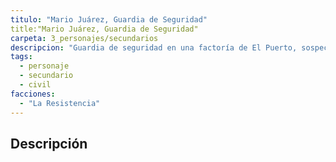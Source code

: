 ```yaml
---
titulo: "Mario Juárez, Guardia de Seguridad"
title:"Mario Juárez, Guardia de Seguridad"
carpeta: 3_personajes/secundarios
descripcion: "Guardia de seguridad en una factoría de El Puerto, sospechoso de filtrar información a la resistencia."
tags:
  - personaje
  - secundario
  - civil
facciones:
  - "La Resistencia"
---
```


## Descripción

